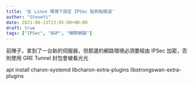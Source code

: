 ```yaml
---
title: '在 Linux 環境下設定 IPSec 點對點隧道'
author: "SteveYi"
date: 2021-06-13T23:05:00+00:00
draft: true
tags: ["IPSec", "BGP", "網際網路"]
---
```


前陣子，拿到了一台新的伺服器，但那邊的網路環境必須要經由 IPSec 加密，否則使用 GRE Tunnel 封包會被看光光

apt install charon-systemd libcharon-extra-plugins libstrongswan-extra-plugins
